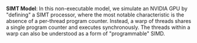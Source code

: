 **SIMT Model**: In this non-executable model, we simulate an NVIDIA GPU by "defining" a SIMT processor, where the most notable characteristic is the absence of a per-thread program counter. Instead, a warp of threads shares a single program counter and executes synchronously. The threads within a warp can also be understood as a form of "programmable" SIMD.